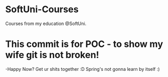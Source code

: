 # SoftUni-Courses
Courses from my education @SoftUni.


# This commit is for POC - to show my wife git is not broken!
-Happy Now? Get ur shits together :D Spring's not gonna learn by itself :)
